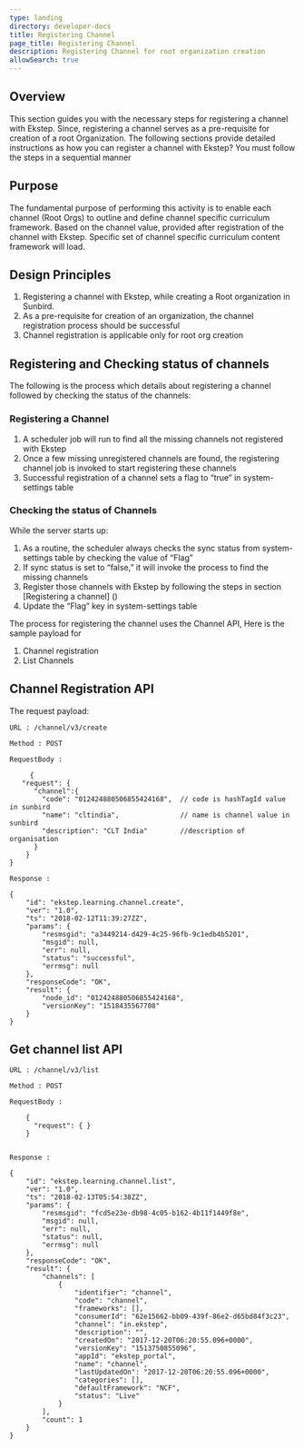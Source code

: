 ```yaml
---
type: landing
directory: developer-docs
title: Registering Channel
page_title: Registering Channel
description: Registering Channel for root organization creation 
allowSearch: true
---
```

## Overview

This section guides you with the necessary steps for registering a channel with Ekstep. Since, registering a channel serves as a pre-requisite for creation of a root Organization. 
The following sections provide detailed instructions as how you can register a channel with Ekstep?
You must follow the steps in a sequential manner

## Purpose

The fundamental purpose of performing this activity is to enable each channel (Root Orgs) to outline and define channel specific curriculum framework. Based on the channel value, provided after registration of the channel with Ekstep. Specific set of channel specific curriculum content framework will load. 

## Design Principles 

1.	Registering a channel with Ekstep, while creating a Root organization in Sunbird.
2.	As a pre-requisite for creation of an organization, the channel registration process should be successful
3.	Channel registration is applicable only for root org creation

## Registering and Checking status of channels

The following is the process which details about registering a channel followed by checking the status of the channels:

### Registering a Channel 

1.	A scheduler job will run to find all the missing channels not registered with Ekstep
2.	Once a few missing unregistered channels are found, the registering channel job is invoked to start registering these channels
3.	Successful registration of a channel sets a flag to “true” in system-settings table

### Checking the status of Channels 

While the server starts up:
1.	As a routine, the scheduler always checks the sync status from system-settings table by checking the value of “Flag”
2.	If sync status is set to “false,” it will invoke the process to find the missing channels
3.	Register those channels with Ekstep by following the steps in section [Registering a channel] ()
4.	Update the “Flag” key in system-settings table

The process for registering the channel uses the Channel API, Here is the sample payload for 
1.	Channel registration 
2.	List Channels 

## Channel Registration API

The request payload:

``` 
URL : /channel/v3/create

Method : POST 

RequestBody :

     {
   "request": {
      "channel":{
        "code": "012424880506855424168",  // code is hashTagId value in sunbird
        "name": "cltindia",               // name is channel value in sunbird
        "description": "CLT India"        //description of organisation
      }
    }
}

Response :

{
    "id": "ekstep.learning.channel.create",
    "ver": "1.0",
    "ts": "2018-02-12T11:39:27ZZ",
    "params": {
        "resmsgid": "a3449214-d429-4c25-96fb-9c1edb4b5201",
        "msgid": null,
        "err": null,
        "status": "successful",
        "errmsg": null
    },
    "responseCode": "OK",
    "result": {
        "node_id": "012424880506855424168",
        "versionKey": "1518435567708"
    }
}
```

## Get channel list API 

```
URL : /channel/v3/list

Method : POST 

RequestBody :

    {
      "request": { }
    }


Response :

{
    "id": "ekstep.learning.channel.list",
    "ver": "1.0",
    "ts": "2018-02-13T05:54:38ZZ",
    "params": {
        "resmsgid": "fcd5e23e-db98-4c05-b162-4b11f1449f8e",
        "msgid": null,
        "err": null,
        "status": null,
        "errmsg": null
    },
    "responseCode": "OK",
    "result": {
        "channels": [
            {
                "identifier": "channel",
                "code": "channel",
                "frameworks": [],
                "consumerId": "62e15662-bb09-439f-86e2-d65bd84f3c23",
                "channel": "in.ekstep",
                "description": "",
                "createdOn": "2017-12-20T06:20:55.096+0000",
                "versionKey": "1513750855096",
                "appId": "ekstep_portal",
                "name": "channel",
                "lastUpdatedOn": "2017-12-20T06:20:55.096+0000",
                "categories": [],
                "defaultFramework": "NCF",
                "status": "Live"
            }
        ],
        "count": 1
    }
}
```

